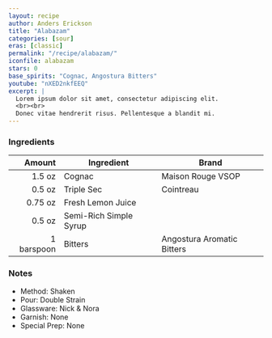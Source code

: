 ```yaml
---
layout: recipe
author: Anders Erickson
title: "Alabazam"
categories: [sour]
eras: [classic]
permalink: "/recipe/alabazam/"
iconfile: alabazam
stars: 0
base_spirits: "Cognac, Angostura Bitters"
youtube: "nXED2nkfEEQ"
excerpt: |
  Lorem ipsum dolor sit amet, consectetur adipiscing elit.
  <br><br>
  Donec vitae hendrerit risus. Pellentesque a blandit mi.
---
```


### Ingredients

| Amount | Ingredient | Brand |
| -----: | ---------- | ----- |
|     1.5 oz   |   Cognac         |  Maison Rouge VSOP     |
|    0.5 oz    |    Triple Sec        | Cointreau      |
| 0.75 oz|Fresh Lemon Juice|
|0.5 oz|Semi-Rich Simple Syrup|
|1 barspoon|Bitters|Angostura Aromatic Bitters|

### Notes

- Method: Shaken
- Pour: Double Strain
- Glassware: Nick & Nora
- Garnish: None
- Special Prep: None
